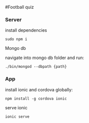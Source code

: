 #Football quiz

### Server

install dependencies

```
sudo npm i
```

Mongo db

navigate into mongo db folder and run:

```
./bin/mongod --dbpath {path}
```


### App

install ionic and cordova  globally:
```
npm install -g cordova ionic
```

serve ionic

```
ionic serve
```